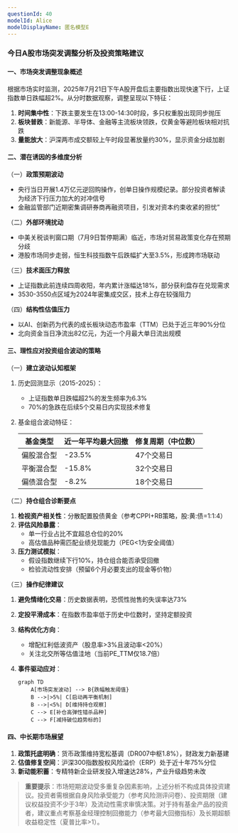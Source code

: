 ```yaml
---
questionId: 40
modelId: Alice
modelDisplayName: 匿名模型E
---
```

### 今日A股市场突发调整分析及投资策略建议

#### 一、市场突发调整现象概述

根据市场实时监测，2025年7月21日下午A股开盘后主要指数出现快速下行，上证指数单日跌幅超2%。从分时数据观察，调整呈现以下特征：

1. **时间集中性**：下跌主要发生在13:00-14:30时段，多只权重股出现同步抛压
2. **板块普跌**：新能源、半导体、金融等主流板块领跌，仅黄金等避险板块相对抗跌
3. **量能放大**：沪深两市成交额较上午时段显著放量约30%，显示资金分歧加剧

#### 二、潜在诱因的多维度分析

（一）**政策预期波动**

- 央行当日开展1.4万亿元逆回购操作，创单日操作规模纪录。部分投资者解读为经济下行压力加大的对冲信号
- 金融监管部门近期密集调研券商再融资项目，引发对资本约束收紧的担忧”

（二）**外部环境扰动**

- 中美关税谈判窗口期（7月9日暂停期满）临近，市场对贸易政策变化存在预期分歧
- 港股市场同步走弱，恒生科技指数午后跌幅扩大至3.5%，形成跨市场联动

（三）**技术面压力释放**

- 上证指数此前连续四周收阳，年内累计涨幅达18%，部分获利盘存在兑现需求
- 3530-3550点区域为2024年密集成交区，技术上存在较强阻力

（四）**结构性估值压力**

- 以AI、创新药为代表的成长板块动态市盈率（TTM）已处于近三年90%分位
- 北向资金当日净流出82亿元，为近一个月最大单日流出规模

#### 三、理性应对投资组合波动的策略

（一）**建立波动认知框架**

1. 历史回测显示（2015-2025）：
    - 上证指数单日跌幅超2%的发生频率为6.3%
    - 70%的急跌在后续5个交易日内实现技术修复
2. 基金组合波动特征：

    | 基金类型       | 近一年平均最大回撤 | 修复周期（中位数） |
    |----------------|--------------------|--------------------|
    | 偏股混合型     | -23.5%            | 47个交易日       |
    | 平衡混合型     | -15.8%            | 32个交易日       |
    | 偏债混合型     | -8.2%             | 18个交易日       |


（二）**持仓组合诊断要点**

1. **检视资产相关性**：分散配置股债黄金（参考CPPI+RB策略，股:黄:债=1:1:4）
2. **评估风险暴露**：
    - 单一行业占比不宜超总仓位的20%
    - 高估值品种需匹配业绩兑现能力（PEG<1为安全阈值）
3. **压力测试模拟**：
    - 假设指数继续下行10%，持仓组合能否承受回撤
    - 检验流动性安排（预留6个月必要支出的现金等价物）

（三）**操作纪律建议**

1. **避免情绪化交易**：历史数据表明，恐慌性抛售的失误率达73%
2. **定投平滑成本**：在指数市盈率低于历史中位数时，坚持定额投资
3. **结构优化方向**：
    - 增配红利低波资产（股息率>3%且波动率<20%）
    - 关注北交所等估值洼地（当前PE_TTM仅18.7倍）
4. **事件驱动应对**：
   
    ```mermaid
    graph TD
        A[市场突发波动] --> B{跌幅触发阈值}
        B -->|>5%| C[启动再平衡机制]
        B -->|<5%| D[维持持仓观察]
        C --> E[补仓高弹性错杀品种]
        C --> F[减持破位趋势标的]
    ```
    

#### 四、中长期市场展望

1. **政策托底明确**：货币政策维持宽松基调（DR007中枢1.8%），财政发力新基建
2. **估值修复空间**：沪深300指数股权风险溢价（ERP）处于近十年75%分位
3. **新动能积蓄**：专精特新企业研发投入增速达28%，产业升级趋势未改

> **重要提示**：市场短期波动受多重复杂因素影响，上述分析不构成具体投资建议。投资者需根据自身风险承受能力（参考风险测评问卷）、投资期限（建议权益投资不少于3年）及流动性需求审慎决策。对于持有基金产品的投资者，建议重点考察基金经理控制回撤能力（参考最大回撤指标）及长期超额收益稳定性（夏普比率>1）。